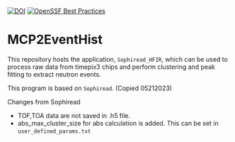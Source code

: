 [![DOI](https://zenodo.org/badge/629073069.svg)](https://zenodo.org/badge/latestdoi/629073069)
[![OpenSSF Best Practices](https://bestpractices.coreinfrastructure.org/projects/7256/badge)](https://bestpractices.coreinfrastructure.org/projects/7256)

MCP2EventHist
=============

This repository hosts the application, `Sophiread_HFIR`, which can be used to process raw data from timepix3 chips and perform clustering and peak fitting to extract neutron events. 

This program is based on `Sophiread`. (Copied 05212023)

Changes from Sophiread

- TOF,TOA data are not saved in .h5 file.
- abs_max_cluster_size for abs calculation is added. This can be set in `user_defined_params.txt`